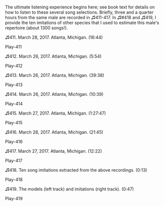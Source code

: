The ultimate listening experience begins here; see book text for details
on how to listen to these several song selections. Briefly, three and a
quarter hours from the same male are recorded in ♫411-417. In ♫\#418 and
♫419, I provide the ten imitations of other species that I used to
estimate this male's repertoire (about 1300 songs!).

♫411. March 28, 2017. Atlanta, Michigan. (16:44)

Play-411

♫412. March 26, 2017. Atlanta, Michigan. (5:54)

Play-412

♫413. March 26, 2017. Atlanta, Michigan. (39:38)

Play-413

♫414. March 26, 2017. Atlanta, Michigan. (10:39)

Play-414

♫415. March 27, 2017. Atlanta, Michigan. (1:27:47)

Play-415

♫416. March 28, 2017. Atlanta, Michigan. (21:45)

Play-416

♫417. March 27, 2017. Atlanta, Michigan. (12:22)

Play-417

♫418. Ten song imitations extracted from the above recordings. (0:13)

Play-418

♫419. The models (left track) and imitations (right track). (0:47)

Play-419


